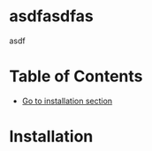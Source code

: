 # asdfasdfas
asdf

# Table of Contents
- [Go to installation section](#-installation)

# Installation
